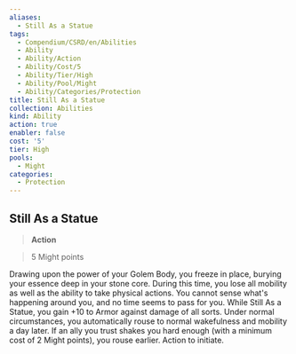```yaml
---
aliases:
  - Still As a Statue
tags:
  - Compendium/CSRD/en/Abilities
  - Ability
  - Ability/Action
  - Ability/Cost/5
  - Ability/Tier/High
  - Ability/Pool/Might
  - Ability/Categories/Protection
title: Still As a Statue
collection: Abilities
kind: Ability
action: true
enabler: false
cost: '5'
tier: High
pools:
  - Might
categories:
  - Protection
---
```

## Still As a Statue    
>**Action**    
>5 Might points  
    
Drawing upon the power of your Golem Body, you freeze in place, burying your essence deep in your stone core. During this time, you lose all mobility as well as the ability to take physical actions. You cannot sense what's happening around you, and no time seems to pass for you. While Still As a Statue, you gain +10 to Armor against damage of all sorts. Under normal circumstances, you automatically rouse to normal wakefulness and mobility a day later. If an ally you trust shakes you hard enough (with a minimum cost of 2 Might points), you rouse earlier. Action to initiate.